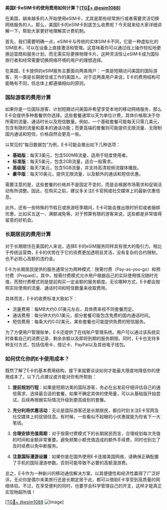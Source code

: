 **美国E卡eSIM卡的使用费用如何计算？[[TG💪+ @esim1088](https://t.me/s/esim1088)]**

在美国，越来越多的人开始使用eSIM卡，尤其是那些经常旅行或者需要灵活切换网络服务的人。那么，美国E卡的eSIM卡到底怎么收费呢？今天就来给大家详细讲解一下，帮助大家更好地理解其计费机制。

首先，我们需要明确一点，eSIM卡与传统的实体SIM卡不同，它是一种虚拟化的SIM技术，可以在设备上直接激活和管理。这意味着你可以通过线上操作轻松地更换运营商和服务计划，而无需实际更换物理卡片。这种灵活性让eSIM卡成为国际旅行者和经常需要切换网络环境的用户的理想选择。

在美国，E卡提供的eSIM服务主要面向两类用户：一类是短期访问美国的国际游客，另一类是长期居住或工作的美国人。对于这两类用户来说，E卡的费用结构可能略有不同，但总体上都遵循相似的原则。

### 国际游客的费用计算

如果你是一位国际游客，计划短期访问美国并希望享受本地的移动网络服务，那么E卡会提供多种套餐供你选择。这些套餐通常以天为单位计费，具体价格取决于你所需的流量、通话时长以及短信数量。例如，一个基础套餐可能每天只需几美元，包含有限的流量和基本的通话功能；而更高端的套餐则可能提供无限流量、无限制国内通话和短信，价格自然会更高一些。

以常见的“每日数据包”为例，E卡可能会推出如下几种选项：

- **基础版**：每天3美元，包含500MB流量，适用于轻度使用者。
- **标准版**：每天5美元，包含2GB流量，适合一般需求。
- **高级版**：每天7美元，包含5GB流量，并支持高清视频流媒体播放。
- **豪华版**：每天10美元，提供无限流量，以及额外的通话和短信优惠。

需要注意的是，这些套餐的价格并不是固定不变的，而是会根据市场需求和促销活动有所调整。因此，在购买之前，建议多关注E卡官网或社交媒体上的最新优惠信息。

此外，还有一些特殊的节假日或旅游旺季期间，E卡可能会推出限时折扣或者捆绑优惠，比如买五送一、满额减免等。对于预算有限的游客来说，这些都是非常值得留意的好机会。

### 长期居民的费用计算

对于长期居住在美国的人来说，选择E卡的eSIM服务同样具有很大的吸引力。相比于传统运营商，E卡的优势在于它的资费更加透明且灵活，没有复杂的合约限制，也不必担心高额的违约金。

E卡为长期居民提供的服务通常分为两种模式：按需付费（Pay-as-you-go）和预付费（Prepaid）。其中，按需付费模式允许用户根据自己的实际使用情况随时充值，而预付费模式则是提前购买一定金额的服务额度。无论哪种方式，E卡都会按照实际使用的流量、通话时间和短信数量来收取费用。

具体而言，E卡的收费标准大致如下：

- 流量费用：每MB大约0.01美元左右，具体费率视不同套餐而定。
- 通话费用：每分钟大约0.1美元，部分套餐可能包含免费的国内通话时间。
- 短信费用：每条大约0.02美元，某些套餐也可能提供免费的短信服务。

为了方便用户管理账单，E卡还提供了在线账户管理系统。用户可以通过该系统实时查看自己的消费记录、剩余余额以及即将到期的服务期限。同时，E卡也支持多种支付方式，包括信用卡、借记卡、PayPal以及其他电子钱包。

### 如何优化你的E卡使用成本？

既然了解了E卡的基本费用结构，接下来就要谈谈如何才能最大限度地降低你的使用成本了。以下几点建议或许能对你有所帮助：

1. **提前规划行程**：如果是短期访美的国际游客，务必在出发前仔细评估自己的通信需求，选择最合适的套餐。如果不确定具体的使用量，可以从基础版开始尝试，后续再根据实际情况升级到更高级别的套餐。

2. **充分利用优惠活动**：无论是国际游客还是长期居民，都应时刻关注E卡官网及社交媒体上的促销信息。有时候，一些看似不起眼的小优惠就能为你省下一大笔钱。

3. **合理安排充值周期**：对于按需付费模式下的长期居民而言，合理规划每次充值的时间和金额非常重要。避免频繁小额充值造成的额外手续费，同时也别忘了及时续费以免中断服务。

4. **注意国际漫游设置**：如果你是在国外使用E卡连接美国网络，请确保正确配置了手机的国际漫游参数。否则可能导致不必要的高额漫游费。

总之，E卡作为一种新兴的移动通信解决方案，以其便捷性和经济性赢得了广泛好评。无论你是偶尔来美旅行还是长期定居于此，都可以借助E卡享受到高质量的网络体验。不过，在享受便利的同时，也要学会科学管理自己的开支，这样才能真正实现物超所值！

[[TG💪+ @esim1088](https://t.me/s/esim1088) ![Image](https://i.postimg.cc/4NQfJmqS/Snipaste-2025-05-13-00-14-12.png)]